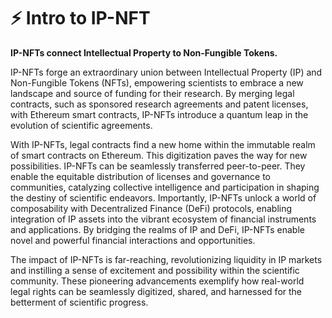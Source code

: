 # ⚡ Intro to IP-NFT

**IP-NFTs connect Intellectual Property to Non-Fungible Tokens.**&#x20;

IP-NFTs forge an extraordinary union between Intellectual Property (IP) and Non-Fungible Tokens (NFTs), empowering scientists to embrace a new landscape and source of funding for their research. By merging legal contracts, such as sponsored research agreements and patent licenses, with Ethereum smart contracts, IP-NFTs introduce a quantum leap in the evolution of scientific agreements.

With IP-NFTs, legal contracts find a new home within the immutable realm of smart contracts on Ethereum. This digitization paves the way for new possibilities. IP-NFTs can be seamlessly transferred peer-to-peer. They enable the equitable distribution of licenses and governance to communities, catalyzing collective intelligence and participation in shaping the destiny of scientific endeavors. Importantly, IP-NFTs unlock a world of composability with Decentralized Finance (DeFi) protocols, enabling integration of IP assets into the vibrant ecosystem of financial instruments and applications. By bridging the realms of IP and DeFi, IP-NFTs enable novel and powerful financial interactions and opportunities.

The impact of IP-NFTs is far-reaching, revolutionizing liquidity in IP markets and instilling a sense of excitement and possibility within the scientific community. These pioneering advancements exemplify how real-world legal rights can be seamlessly digitized, shared, and harnessed for the betterment of scientific progress.
